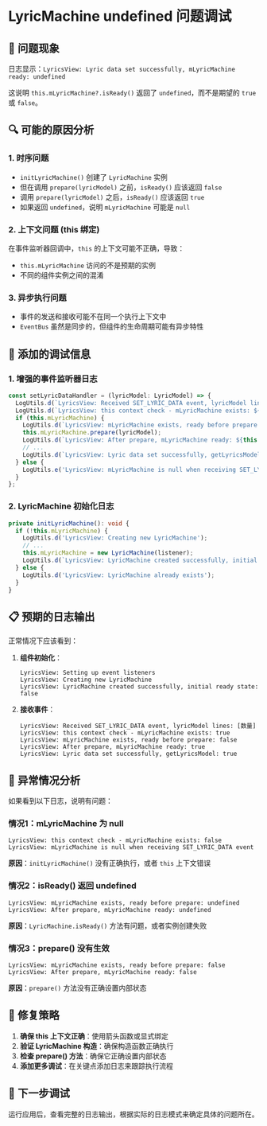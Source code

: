 # LyricMachine undefined 问题调试

## 🚫 问题现象

日志显示：`LyricsView: Lyric data set successfully, mLyricMachine ready: undefined`

这说明 `this.mLyricMachine?.isReady()` 返回了 `undefined`，而不是期望的 `true` 或 `false`。

## 🔍 可能的原因分析

### 1. 时序问题
- `initLyricMachine()` 创建了 `LyricMachine` 实例
- 但在调用 `prepare(lyricModel)` 之前，`isReady()` 应该返回 `false`
- 调用 `prepare(lyricModel)` 之后，`isReady()` 应该返回 `true`
- 如果返回 `undefined`，说明 `mLyricMachine` 可能是 `null`

### 2. 上下文问题 (this 绑定)
在事件监听器回调中，`this` 的上下文可能不正确，导致：
- `this.mLyricMachine` 访问的不是预期的实例
- 不同的组件实例之间的混淆

### 3. 异步执行问题
- 事件的发送和接收可能不在同一个执行上下文中
- `EventBus` 虽然是同步的，但组件的生命周期可能有异步特性

## 🔧 添加的调试信息

### 1. 增强的事件监听器日志
```typescript
const setLyricDataHandler = (lyricModel: LyricModel) => {
  LogUtils.d(`LyricsView: Received SET_LYRIC_DATA event, lyricModel lines: ${lyricModel?.lines?.length || 0}`);
  LogUtils.d(`LyricsView: this context check - mLyricMachine exists: ${!!this.mLyricMachine}`);
  if (this.mLyricMachine) {
    LogUtils.d(`LyricsView: mLyricMachine exists, ready before prepare: ${this.mLyricMachine.isReady()}`);
    this.mLyricMachine.prepare(lyricModel);
    LogUtils.d(`LyricsView: After prepare, mLyricMachine ready: ${this.mLyricMachine.isReady()}`);
    // ...
    LogUtils.d(`LyricsView: Lyric data set successfully, getLyricsModel: ${!!this.mLyricMachine.getLyricsModel()}`);
  } else {
    LogUtils.e('LyricsView: mLyricMachine is null when receiving SET_LYRIC_DATA event');
  }
};
```

### 2. LyricMachine 初始化日志
```typescript
private initLyricMachine(): void {
  if (!this.mLyricMachine) {
    LogUtils.d('LyricsView: Creating new LyricMachine');
    // ...
    this.mLyricMachine = new LyricMachine(listener);
    LogUtils.d(`LyricsView: LyricMachine created successfully, initial ready state: ${this.mLyricMachine.isReady()}`);
  } else {
    LogUtils.d('LyricsView: LyricMachine already exists');
  }
}
```

## 📋 预期的日志输出

正常情况下应该看到：

1. **组件初始化**：
   ```
   LyricsView: Setting up event listeners
   LyricsView: Creating new LyricMachine
   LyricsView: LyricMachine created successfully, initial ready state: false
   ```

2. **接收事件**：
   ```
   LyricsView: Received SET_LYRIC_DATA event, lyricModel lines: [数量]
   LyricsView: this context check - mLyricMachine exists: true
   LyricsView: mLyricMachine exists, ready before prepare: false
   LyricsView: After prepare, mLyricMachine ready: true
   LyricsView: Lyric data set successfully, getLyricsModel: true
   ```

## 🎯 异常情况分析

如果看到以下日志，说明有问题：

### 情况1：mLyricMachine 为 null
```
LyricsView: this context check - mLyricMachine exists: false
LyricsView: mLyricMachine is null when receiving SET_LYRIC_DATA event
```
**原因**：`initLyricMachine()` 没有正确执行，或者 `this` 上下文错误

### 情况2：isReady() 返回 undefined
```
LyricsView: mLyricMachine exists, ready before prepare: undefined
LyricsView: After prepare, mLyricMachine ready: undefined
```
**原因**：`LyricMachine.isReady()` 方法有问题，或者实例创建失败

### 情况3：prepare() 没有生效
```
LyricsView: mLyricMachine exists, ready before prepare: false
LyricsView: After prepare, mLyricMachine ready: false
```
**原因**：`prepare()` 方法没有正确设置内部状态

## 🔧 修复策略

1. **确保 this 上下文正确**：使用箭头函数或显式绑定
2. **验证 LyricMachine 构造**：确保构造函数正确执行
3. **检查 prepare() 方法**：确保它正确设置内部状态
4. **添加更多调试**：在关键点添加日志来跟踪执行流程

## 📝 下一步调试

运行应用后，查看完整的日志输出，根据实际的日志模式来确定具体的问题所在。

